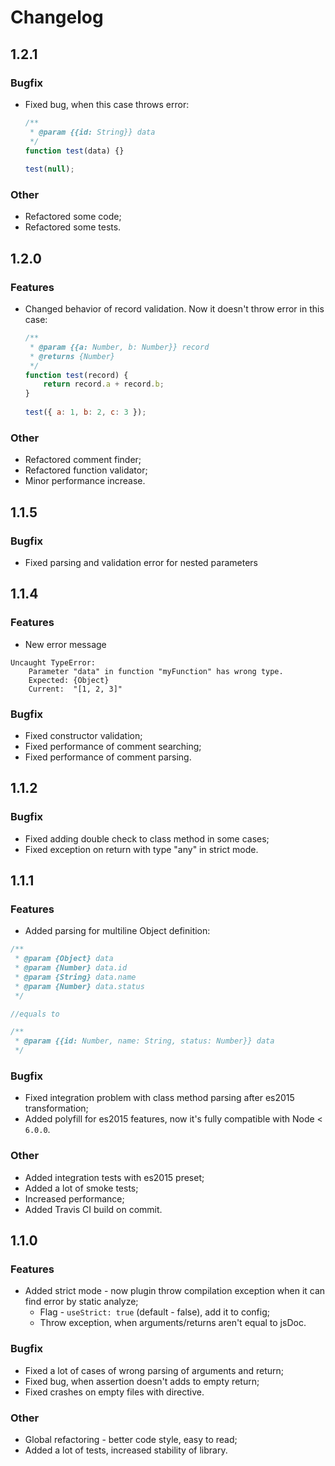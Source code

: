 # Changelog

## 1.2.1
### Bugfix
* Fixed bug, when this case throws error:
    ```javascript
    /**
     * @param {{id: String}} data
     */
    function test(data) {}
          
    test(null);
    ```
    
### Other        
* Refactored some code;
* Refactored some tests.

## 1.2.0
### Features
* Changed behavior of record validation. Now it doesn't throw error in this case:
    ```javascript
    /**
     * @param {{a: Number, b: Number}} record
     * @returns {Number}
     */
    function test(record) {
        return record.a + record.b;
    }
      
    test({ a: 1, b: 2, c: 3 });
    ```

### Other
* Refactored comment finder;
* Refactored function validator;
* Minor performance increase.

## 1.1.5
### Bugfix
* Fixed parsing and validation error for nested parameters

## 1.1.4
### Features
* New error message
```
Uncaught TypeError:
    Parameter "data" in function "myFunction" has wrong type.
    Expected: {Object}
    Current:  "[1, 2, 3]"
```

### Bugfix
* Fixed constructor validation;
* Fixed performance of comment searching;
* Fixed performance of comment parsing.


## 1.1.2
### Bugfix
* Fixed adding double check to class method in some cases;
* Fixed exception on return with type "any" in strict mode.

## 1.1.1
### Features
* Added parsing for multiline Object definition:
```javascript
/**
 * @param {Object} data
 * @param {Number} data.id
 * @param {String} data.name
 * @param {Number} data.status
 */

//equals to 

/**
 * @param {{id: Number, name: String, status: Number}} data
 */
```
    
### Bugfix
* Fixed integration problem with class method parsing after es2015 transformation;
* Added polyfill for es2015 features, now it's fully compatible with Node < `6.0.0`.

### Other
* Added integration tests with es2015 preset;
* Added a lot of smoke tests;
* Increased performance;
* Added Travis CI build on commit.


## 1.1.0

### Features
* Added strict mode - now plugin throw compilation exception when it can find error by static analyze;
    * Flag - `useStrict: true` (default - false), add it to config;
    * Throw exception, when arguments/returns aren't equal to jsDoc.
    
### Bugfix
* Fixed a lot of cases of wrong parsing of arguments and return;
* Fixed bug, when assertion doesn't adds to empty return;
* Fixed crashes on empty files with directive.

### Other
* Global refactoring - better code style, easy to read;
* Added a lot of tests, increased stability of library.
